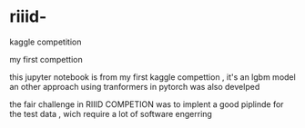 # riiid-
kaggle competition 


my first compettion 


this jupyter notebook is from my first kaggle compettion , it's an lgbm model 
an other approach using tranformers in pytorch was also develped 


the fair challenge in RIIID COMPETION was to implent a good piplinde for the test data , wich require a lot of software engerring 
